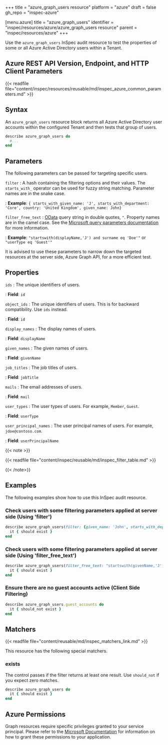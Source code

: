 +++
title = "azure_graph_users resource"
platform = "azure"
draft = false
gh_repo = "inspec-azure"

[menu.azure]
title = "azure_graph_users"
identifier = "inspec/resources/azure/azure_graph_users resource"
parent = "inspec/resources/azure"
+++

Use the `azure_graph_users` InSpec audit resource to test the properties of some or all Azure Active Directory users within a Tenant.

## Azure REST API Version, Endpoint, and HTTP Client Parameters

{{< readfile file="content/inspec/resources/reusable/md/inspec_azure_common_parameters.md" >}}

## Syntax

An `azure_graph_users` resource block returns all Azure Active Directory user accounts within the configured Tenant and then tests that group of users.

```ruby
describe azure_graph_users do
  #...
end
```

## Parameters

The following parameters can be passed for targeting specific users.

`filter`
: A hash containing the filtering options and their values. The `starts_with_` operator can be used for fuzzy string matching. Parameter names are in the snake case.

: **Example**: `{ starts_with_given_name: 'J', starts_with_department: 'Core', country: 'United Kingdom', given_name: John}`

`filter_free_text`
: [OData](https://www.odata.org/getting-started/basic-tutorial/) query string in double quotes, `"`. Property names are in the camel case. See the [Microsoft query parameters documentation](https://docs.microsoft.com/en-us/graph/query-parameters#filter-parameter) for more information.

: **Example**: `"startswith(displayName,'J') and surname eq 'Doe'"` or `"userType eq 'Guest'"`

It is advised to use these parameters to narrow down the targeted resources at the server side, Azure Graph API, for a more efficient test.

## Properties

`ids`
: The unique identifiers of users.

: **Field**: `id`

`object_ids`
: The unique identifiers of users. This is for backward compatibility. Use `ids` instead.

: **Field**: `id`

`display_names`
: The display names of users.

: **Field**: `displayName`

`given_names`
: The given names of users.

: **Field**: `givenName`

`job_titles`
: The job titles of users.

: **Field**: `jobTitle`

`mails`
: The email addresses of users.

: **Field**: `mail`

`user_types`
: The user types of users. For example, `Member`, `Guest`.

: **Field**: `userType`

`user_principal_names`
: The user principal names of users. For example, `jdoe@contoso.com`.

: **Field**: `userPrincipalName`

{{< note >}}

{{< readfile file="content/inspec/reusable/md/inspec_filter_table.md" >}}

{{< /note>}}

## Examples

The following examples show how to use this InSpec audit resource.

### Check users with some filtering parameters applied at server side (Using 'filter')

```ruby
describe azure_graph_users(filter: {given_name: 'John', starts_with_department: 'Customer'}) do
  it { should exist }
end
```

### Check users with some filtering parameters applied at server side (Using 'filter_free_text')

```ruby
describe azure_graph_users(filter_free_text: "startswith(givenName,'J') and startswith(department,'customer') and country eq 'United States'") do
  it { should exist }
end
```

### Ensure there are no guest accounts active (Client Side Filtering)

```ruby
describe azure_graph_users.guest_accounts do
  it { should_not exist }
end
```

## Matchers

{{< readfile file="content/reusable/md/inspec_matchers_link.md" >}}

This resource has the following special matchers.

### exists

The control passes if the filter returns at least one result. Use `should_not` if you expect zero matches.

```ruby
describe azure_graph_users do
  it { should exist }
end
```

## Azure Permissions

Graph resources require specific privileges granted to your service principal.
Please refer to the [Microsoft Documentation](https://docs.microsoft.com/en-us/azure/active-directory/develop/active-directory-integrating-applications#updating-an-application) for information on how to grant these permissions to your application.
